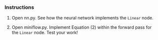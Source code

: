 ### Instructions

1. Open nn.py. See how the neural network implements the `Linear` node.

2. Open miniflow.py. Implement Equation (2) within the forward pass for the `Linear` node.
Test your work!